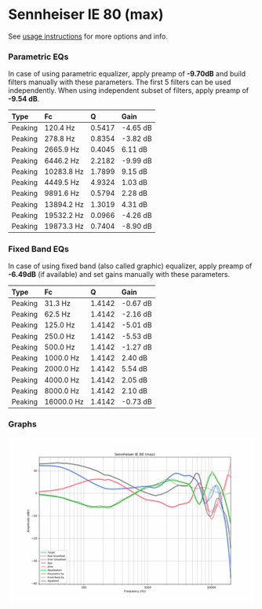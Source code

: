 # Sennheiser IE 80 (max)
See [usage instructions](https://github.com/jaakkopasanen/AutoEq#usage) for more options and info.

### Parametric EQs
In case of using parametric equalizer, apply preamp of **-9.70dB** and build filters manually
with these parameters. The first 5 filters can be used independently.
When using independent subset of filters, apply preamp of **-9.54 dB**.

| Type    | Fc         |      Q | Gain     |
|:--------|:-----------|:-------|:---------|
| Peaking | 120.4 Hz   | 0.5417 | -4.65 dB |
| Peaking | 278.8 Hz   | 0.8354 | -3.82 dB |
| Peaking | 2665.9 Hz  | 0.4045 | 6.11 dB  |
| Peaking | 6446.2 Hz  | 2.2182 | -9.99 dB |
| Peaking | 10283.8 Hz | 1.7899 | 9.15 dB  |
| Peaking | 4449.5 Hz  | 4.9324 | 1.03 dB  |
| Peaking | 9891.6 Hz  | 0.5794 | 2.28 dB  |
| Peaking | 13894.2 Hz | 1.3019 | 4.31 dB  |
| Peaking | 19532.2 Hz | 0.0966 | -4.26 dB |
| Peaking | 19873.3 Hz | 0.7404 | -8.90 dB |

### Fixed Band EQs
In case of using fixed band (also called graphic) equalizer, apply preamp of **-6.49dB**
(if available) and set gains manually with these parameters.

| Type    | Fc         |      Q | Gain     |
|:--------|:-----------|:-------|:---------|
| Peaking | 31.3 Hz    | 1.4142 | -0.67 dB |
| Peaking | 62.5 Hz    | 1.4142 | -2.16 dB |
| Peaking | 125.0 Hz   | 1.4142 | -5.01 dB |
| Peaking | 250.0 Hz   | 1.4142 | -5.53 dB |
| Peaking | 500.0 Hz   | 1.4142 | -1.27 dB |
| Peaking | 1000.0 Hz  | 1.4142 | 2.40 dB  |
| Peaking | 2000.0 Hz  | 1.4142 | 5.54 dB  |
| Peaking | 4000.0 Hz  | 1.4142 | 2.05 dB  |
| Peaking | 8000.0 Hz  | 1.4142 | 2.10 dB  |
| Peaking | 16000.0 Hz | 1.4142 | -0.73 dB |

### Graphs
![](./Sennheiser%20IE%2080%20(max).png)
